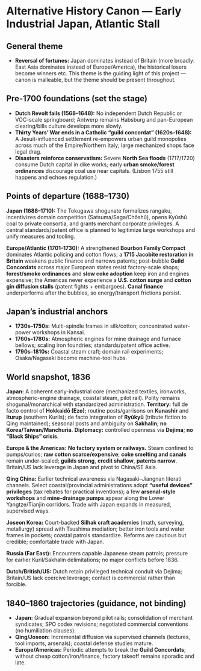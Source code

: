 # Alternative History Canon — Early Industrial Japan, Atlantic Stall

## General theme
- **Reversal of fortunes:** Japan dominates instead of Britain (more broadly: East Asia dominates instead of Europe/America), the historical losers become winners etc. This theme is the guiding light of this project — canon is malleable, but the theme should be present throughout.

## Pre-1700 foundations (set the stage)
- **Dutch Revolt fails (1568–1648):** No independent Dutch Republic or VOC-scale springboard; Antwerp remains Habsburg and pan-European clearing/bills culture develops more slowly.
- **Thirty Years’ War ends in a Catholic “guild concordat” (1620s–1648):** A Jesuit-influenced settlement re-empowers urban guild monopolies across much of the Empire/Northern Italy; large mechanized shops face legal drag.
- **Disasters reinforce conservatism:** Severe **North Sea floods** (1717/1720) consume Dutch capital in dike works; early **urban smoke/forest ordinances** discourage coal use near capitals. (Lisbon 1755 still happens and echoes regulation.)

## Points of departure (1688–1730)
**Japan (1688–1710):** The Tokugawa shogunate formalizes rangaku, incentivizes domain competition (Satsuma/Saga/Chōshū), opens Kyūshū coal to private consortia, and grants merchant corporate privileges. A central standards/patent office is planned to legitimize large workshops and unify measures and tooling.

**Europe/Atlantic (1701–1730):** A strengthened **Bourbon Family Compact** dominates Atlantic policing and cotton flows; a **1715 Jacobite restoration in Britain** weakens public finance and narrows patents; post-bubble **Guild Concordats** across major European states resist factory-scale shops; **forest/smoke ordinances** and **slow coke adoption** keep iron and engines expensive; the Americas never experience a **U.S. cotton surge** and **cotton gin diffusion stalls** (patent fights + embargoes). **Canal finance** underperforms after the bubbles, so energy/transport frictions persist.

## Japan’s industrial anchors
- **1730s–1750s:** Multi-spindle frames in silk/cotton; concentrated water-power workshops in Kansai.
- **1760s–1780s:** Atmospheric engines for mine drainage and furnace bellows; scaling iron foundries; standards/patent office active.
- **1790s–1810s:** Coastal steam craft; domain rail experiments; Osaka/Nagasaki become machine-tool hubs.

## World snapshot, 1836
**Japan:** A coherent early-industrial core (mechanized textiles, ironworks, atmospheric-engine drainage, coastal steam, pilot rail). Polity remains shogunal/monarchical with standardized administration. **Territory:** full de facto control of **Hokkaidō (Ezo)**; routine posts/garrisons on **Kunashir** and **Iturup** (southern Kurils); de facto integration of **Ryūkyū** (tribute fiction to Qing maintained); seasonal posts and ambiguity on **Sakhalin**; **no Korea/Taiwan/Manchuria**. **Diplomacy:** controlled openness via **Dejima**; **no “Black Ships” crisis**.

**Europe & the Americas:** **No factory system or railways.** Steam confined to pumps/curios; **raw cotton scarce/expensive**; **coke smelting and canals** remain under-scaled; **guilds strong**, **credit shallow**, **patents narrow**. Britain/US lack leverage in Japan and pivot to China/SE Asia.

**Qing China:** Earlier technical awareness via Nagasaki–Jiangnan literati channels. Select coastal/provincial administrations adopt **“useful devices” privileges** (tax rebates for practical inventions); a few **arsenal-style workshops** and **mine-drainage pumps** appear along the Lower Yangtze/Tianjin corridors. Trade with Japan expands in measured, supervised ways.

**Joseon Korea:** Court-backed **Silhak craft academies** (math, surveying, metallurgy) spread with Tsushima mediation; better iron tools and water frames in pockets; coastal patrols standardize. Reforms are cautious but credible; comfortable trade with Japan.

**Russia (Far East):** Encounters capable Japanese steam patrols; pressure for earlier Kuril/Sakhalin delimitations; no major conflicts before 1836.

**Dutch/British/US:** Dutch retain privileged technical conduit via Dejima; Britain/US lack coercive leverage; contact is commercial rather than forcible.

## 1840–1860 trajectories (guidance, not binding)
- **Japan:** Gradual expansion beyond pilot rails; consolidation of merchant syndicates; SPO codex revisions; negotiated commercial conventions (no humiliation clauses).
- **Qing/Joseon:** Incremental diffusion via supervised channels (lectures, tool imports, arsenals); coastal defense studies mature.
- **Europe/Americas:** Periodic attempts to break the **Guild Concordats**; without cheap cotton/iron/finance, factory takeoff remains sporadic and late.


